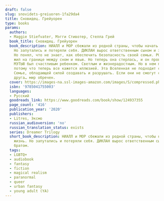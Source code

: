```yaml
---
draft: false
slug: snovidets-greiuoren-1fa29da4
title: Сновидец. Грейуорен
type: books
params:
  authors:
  - Maggie Stiefvater, Мэгги Стивотер, Стелла Грей
  book_title: Сновидец. Грейуорен
  book_description: НИАЛЛ и МОР сбежали из родной страны, чтобы начать новую жизнь.
    Но запутались и потеряли себя. ДИКЛАН вырос ответственным сыном и заботливым братом.
    Но понял, что не знает, как обеспечить безопасность своей семьи. РОНАН всегда
    жил на границе между сном и явью. Но теперь она стерлась, и он провалился в пустоту.
    МЭТЬЮ был счастливым ребенком. Светлым и жизнерадостным. Но в нем проснулся бунтарь,
    потому что теперь все кажется иллюзией. Эта Вселенная не подходит семье Линч.
    Семье, обладающей силой создавать и разрушать. Если они не смогут спасти друг
    друга… мир обречен.
  cover: https://images-na.ssl-images-amazon.com/images/S/compressed.photo.goodreads.com/books/1680389125i/124937355.jpg
  isbn: '9785041755003'
  languages:
  - Русский
  goodreads_link: https://www.goodreads.com/book/show/124937355
  page_count: '416'
  publication_year: '2020'
  publishers:
  - Litres, Эксмо
  russian_audioversion: 'no'
  russian_translation_status: exists
  series: Dreamer Trilogy
  short_book_description: НИАЛЛ и МОР сбежали из родной страны, чтобы начать новую
    жизнь. Но запутались и потеряли себя. ДИКЛАН вырос ответственным сыном и заботливым
    братом.
  tags:
  - LGBTQ+
  - audiobook
  - fantasy
  - fiction
  - magical realism
  - paranormal
  - queer
  - urban fantasy
  - young adult (YA)
---
```

